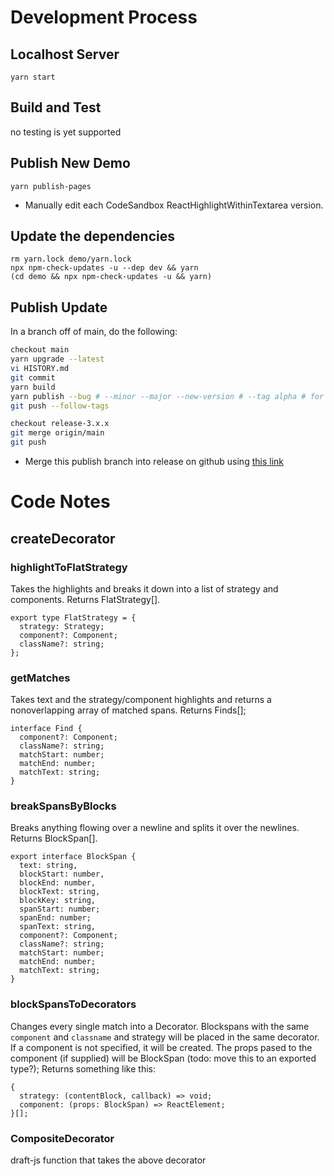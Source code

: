 # Development Process

## Localhost Server

```
yarn start
```

## Build and Test

no testing is yet supported

## Publish New Demo

```
yarn publish-pages
```
* Manually edit each CodeSandbox ReactHighlightWithinTextarea version.

## Update the dependencies

```
rm yarn.lock demo/yarn.lock
npx npm-check-updates -u --dep dev && yarn
(cd demo && npx npm-check-updates -u && yarn)
```

## Publish Update

In a branch off of main, do the following:

```sh
checkout main
yarn upgrade --latest
vi HISTORY.md
git commit
yarn build
yarn publish --bug # --minor --major --new-version # --tag alpha # for prerelease
git push --follow-tags

checkout release-3.x.x
git merge origin/main
git push
```

* Merge this publish branch into release on github using 
[this link](https://github.com/bonafideduck/react-highlight-within-textarea/pull/new/develop)


# Code Notes

## createDecorator

### highlightToFlatStrategy

Takes the highlights and breaks it down into a list of strategy 
and components.  Returns FlatStrategy[].

```
export type FlatStrategy = {
  strategy: Strategy;
  component?: Component;
  className?: string;
};
```

### getMatches

Takes text and the strategy/component highlights and returns 
a nonoverlapping array of matched spans. Returns Finds[];
```
interface Find {
  component?: Component;
  className?: string;
  matchStart: number;
  matchEnd: number;
  matchText: string;
}
```

### breakSpansByBlocks

Breaks anything flowing over a newline and splits it over the newlines.
Returns BlockSpan[].

```
export interface BlockSpan {
  text: string,
  blockStart: number,
  blockEnd: number,
  blockText: string,
  blockKey: string,
  spanStart: number;
  spanEnd: number;
  spanText: string,
  component?: Component;
  className?: string;
  matchStart: number;
  matchEnd: number;
  matchText: string;
}
```

### blockSpansToDecorators

Changes every single match into a Decorator.  Blockspans with the
same `component` and `classname` and strategy will be placed in 
the same decorator.  If a component is not specified, it will
be created. The props pased to the component (if supplied)
will be BlockSpan (todo: move this to an exported type?);
Returns something like this:

```
{
  strategy: (contentBlock, callback) => void;
  component: (props: BlockSpan) => ReactElement;
}[];
```

### CompositeDecorator

draft-js function that takes the above decorator
